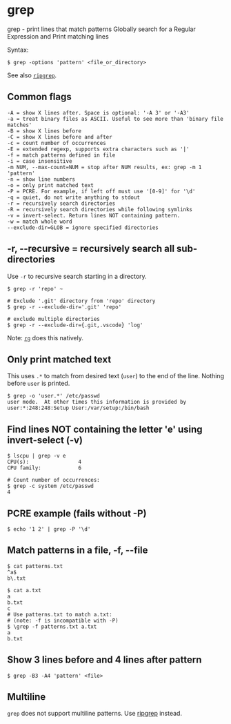 # grep

grep - print lines that match patterns
Globally search for a Regular Expression and Print matching lines

Syntax:
```
$ grep -options 'pattern' <file_or_directory>
```

See also [`ripgrep`](rg.md).

## Common flags
```
-A = show X lines after. Space is optional: '-A 3' or '-A3'
-a = treat binary files as ASCII. Useful to see more than 'binary file matches'
-B = show X lines before
-C = show X lines before and after
-c = count number of occurrences
-E = extended regexp, supports extra characters such as '|'
-f = match patterns defined in file
-i = case insensitive
-m NUM, --max-count=NUM = stop after NUM results, ex: grep -m 1 'pattern'
-n = show line numbers
-o = only print matched text
-P = PCRE. For example, if left off must use '[0-9]' for '\d'
-q = quiet, do not write anything to stdout
-r = recursively search directories
-R = recursively search directories while following symlinks
-v = invert-select. Return lines NOT containing pattern.
-w = match whole word
--exclude-dir=GLOB = ignore specified directories
```

## -r, --recursive = recursively search all sub-directories
Use `-r` to recursive search starting in a directory.
```
$ grep -r 'repo' ~

# Exclude '.git' directory from 'repo' directory
$ grep -r --exclude-dir='.git' 'repo'

# exclude multiple directories
$ grep -r --exclude-dir={.git,.vscode} 'log'
```

Note: [`rg`](rg.md) does this natively.

## Only print matched text
This uses `.*` to match from desired text (`user`) to the end of the line. Nothing before `user` is printed.
```
$ grep -o 'user.*' /etc/passwd
user mode.  At other times this information is provided by
user:*:248:248:Setup User:/var/setup:/bin/bash
```

## Find lines NOT containing the letter 'e' using invert-select (-v)
```
$ lscpu | grep -v e
CPU(s):                4
CPU family:            6

# Count number of occurrences:
$ grep -c system /etc/passwd
4
```

## PCRE example (fails without -P)
```
$ echo '1 2' | grep -P '\d'
```

## Match patterns in a file, -f, --file
```
$ cat patterns.txt
^a$
b\.txt

$ cat a.txt
a
b.txt
c
# Use patterns.txt to match a.txt:
# (note: -f is incompatible with -P)
$ \grep -f patterns.txt a.txt
a
b.txt
```

## Show 3 lines before and 4 lines after pattern
```
$ grep -B3 -A4 'pattern' <file>
```

## Multiline
`grep` does not support multiline patterns. Use [ripgrep](rg.md) instead.
